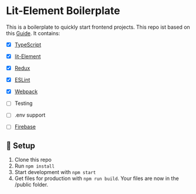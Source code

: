 # Lit-Element Boilerplate
This is a boilerplate to quickly start frontend projects. This repo ist based on this [Guide](https://www.notion.so/Setup-typescript-Project-320ae0a82fdb4d4298e9f549bc8f23f0).
It contains:

- [x] [TypeScript](https://www.typescriptlang.org/)
- [x] [lit-Element](https://lit-element.polymer-project.org/guide)
- [x] [Redux](https://redux.js.org/)
- [x] [ESLint](https://eslint.org/)
- [x] [Webpack](https://webpack.js.org/)
- [ ] Testing
- [ ] .env support
- [ ] [Firebase](https://firebase.google.com/)


## 🚀 Setup
1. Clone this repo
2. Run `npm install`
3. Start development with `npm start`
4. Get files for production with `npm run build`. Your files are now in the /public folder.